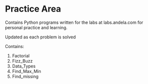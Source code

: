 # Practice Area

Contains Python programs written for the labs at labs.andela.com for personal practice and learning.

Updated as each problem is solved 

Contains:

1. Factorial 
2. Fizz_Buzz
3. Data_Types
4. Find_Max_Min
5. Find_missing